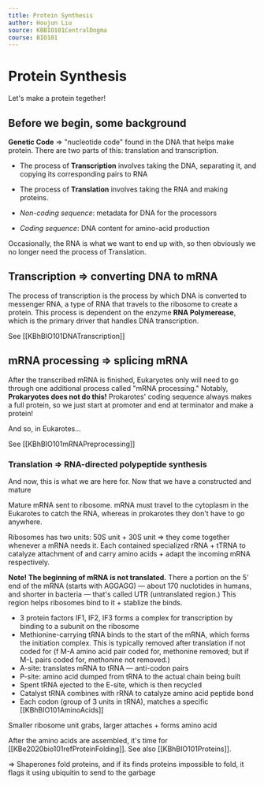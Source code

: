 ```yaml
---
title: Protein Synthesis
author: Houjun Liu
source: KBBIO101CentralDogma
course: BIO101
---
```


# Protein Synthesis
Let's make a protein tegether! 

## Before we begin, some background
**Genetic Code** => "nucleotide code" found in the DNA that helps make protein. There are two parts of this: translation and transcription.

- The process of **Transcription** involves taking the DNA, separating it, and copying its corresponding pairs to RNA
- The process of **Translation** involves taking the RNA and making proteins.

- *Non-coding sequence*: metadata for DNA for the processors
- *Coding sequence*: DNA content for amino-acid production

Occasionally, the RNA is what we want to end up with, so then obviously we no longer need the process of Translation.

## Transcription => converting DNA to mRNA
The process of transcription is the process by which DNA is converted to messenger RNA, a type of RNA that travels to the ribosome to create a protein. This process is dependent on the enzyme **RNA Polymerease**, which is the primary driver that handles DNA transcription.

See [[KBhBIO101DNATranscription]]

## mRNA processing => splicing mRNA
After the transcribed mRNA is finished, Eukaryotes only will need to go through one additional process called "mRNA processing." Notably, **Prokaryotes does not do this!** Prokarotes' coding sequence always makes a full protein, so we just start at promoter and end at terminator and make a protein!

And so, in Eukarotes...

See [[KBhBIO101mRNAPreprocessing]]

### Translation => RNA-directed polypeptide synthesis
And now, this is what we are here for. Now that we have a constructed and mature

Mature mRNA sent to ribosome. mRNA must travel to the cytoplasm in the Eukarotes to catch the RNA, whereas in prokarotes they don't have to go anywhere.

Ribosomes has two units: 50S unit + 30S unit => they come together whenever a mRNA needs it. Each contained specialized rRNA + tTRNA to catalyze attachment of and carry amino acids + adapt the incoming mRNA respectively.

**Note! The beginning of mRNA is not translated.** There a portion on the 5' end of the mRNA (starts with AGGAGG) — about 170 nuclotides in humans, and shorter in bacteria — that's called UTR (untranslated region.) This region helps ribosomes bind to it + stablize the binds.

* 3 protein factors IF1, IF2, IF3 forms a complex for transcription by binding to a subunit on the ribosome
* Methionine-carrying tRNA binds to the start of the mRNA, which forms the initiation complex. This is typically removed after translation if not coded for (f M-A amino acid pair coded for, methonine removed; but if M-L pairs coded for, methonine not removed.)
* A-site: translates mRNA to tRNA — anti-codon pairs
* P-site: amino acid dumped from tRNA to the actual chain being built
* Spent tRNA ejected to the E-site, which is then recycled
* Catalyst tRNA combines with rRNA  to catalyze amino acid peptide bond
* Each codon (group of 3 units in tRNA), matches a specific [[KBhBIO101AminoAcids]]

Smaller ribosome unit grabs, larger attaches + forms amino acid

After the amino acids are assembled, it's time for [[KBe2020bio101refProteinFolding]]. See also [[KBhBIO101Proteins]].

=> Shaperones fold proteins, and if its finds proteins impossible to fold, it flags it using ubiquitin to send to the garbage

